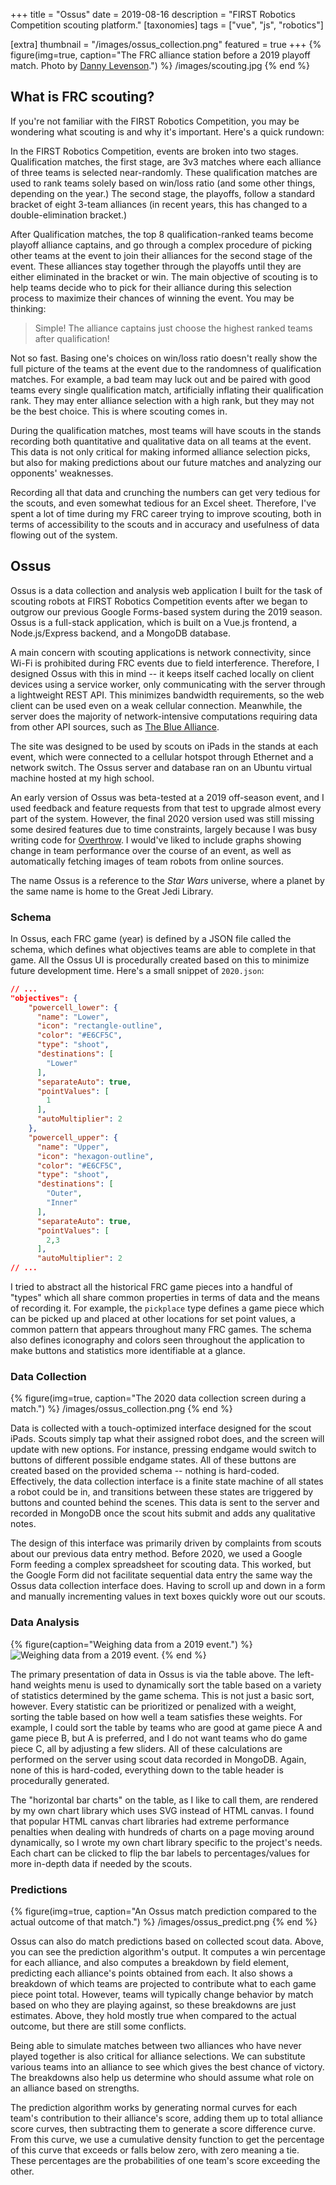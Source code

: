 +++
title = "Ossus"
date = 2019-08-16
description = "FIRST Robotics Competition scouting platform."
[taxonomies]
tags = ["vue", "js", "robotics"]

[extra]
thumbnail = "/images/ossus_collection.png"
featured = true
+++
{% figure(img=true, caption="The FRC alliance station before a 2019 playoff match. Photo by [Danny Levenson](http://dannylevenson.com/FIRST/index.html).") %}
/images/scouting.jpg
{% end %}

## What is FRC scouting?

If you're not familiar with the FIRST Robotics Competition, you may be wondering what scouting is and why it's important. Here's a quick rundown:

In the FIRST Robotics Competition, events are broken into two stages. Qualification matches, the first stage, are 3v3 matches where each alliance of three teams is selected near-randomly. These qualification matches are used to rank teams solely based on win/loss ratio (and some other things, depending on the year.) The second stage, the playoffs, follow a standard bracket of eight 3-team alliances (in recent years, this has changed to a double-elimination bracket.)

After Qualification matches, the top 8 qualification-ranked teams become playoff alliance captains, and go through a complex procedure of picking other teams at the event to join their alliances for the second stage of the event. These alliances stay together through the playoffs until they are either eliminated in the bracket or win. The main objective of scouting is to help teams decide who to pick for their alliance during this selection process to maximize their chances of winning the event. You may be thinking:

> Simple! The alliance captains just choose the highest ranked teams after qualification!

Not so fast. Basing one's choices on win/loss ratio doesn't really show the full picture of the teams at the event due to the randomness of qualification matches. For example, a bad team may luck out and be paired with good teams every single qualification match, artificially inflating their qualification rank. They may enter alliance selection with a high rank, but they may not be the best choice. This is where scouting comes in.

During the qualification matches, most teams will have scouts in the stands recording both quantitative and qualitative data on all teams at the event. This data is not only critical for making informed alliance selection picks, but also for making predictions about our future matches and analyzing our opponents' weaknesses.

Recording all that data and crunching the numbers can get very tedious for the scouts, and even somewhat tedious for an Excel sheet. Therefore, I've spent a lot of time during my FRC career trying to improve scouting, both in terms of accessibility to the scouts and in accuracy and usefulness of data flowing out of the system.

## Ossus
Ossus is a data collection and analysis web application I built for the task of scouting robots at FIRST Robotics Competition events after we began to outgrow our previous Google Forms-based system during the 2019 season. Ossus is a full-stack application, which is built on a Vue.js frontend, a Node.js/Express backend, and a MongoDB database.

A main concern with scouting applications is network connectivity, since Wi-Fi is prohibited during FRC events due to field interference. Therefore, I designed Ossus with this in mind -- it keeps itself cached locally on client devices using a service worker, only communicating with the server through a lightweight REST API. This minimizes bandwidth requirements, so the web client can be used even on a weak cellular connection. Meanwhile, the server does the majority of network-intensive computations requiring data from other API sources, such as [The Blue Alliance](https://thebluealliance.com).

The site was designed to be used by scouts on iPads in the stands at each event, which were connected to a cellular hotspot through Ethernet and a network switch. The Ossus server and database ran on an Ubuntu virtual machine hosted at my high school.

An early version of Ossus was beta-tested at a 2019 off-season event, and I used feedback and feature requests from that test to upgrade almost every part of the system. However, the final 2020 version used was still missing some desired features due to time constraints, largely because I was busy writing code for [Overthrow](@/projects/overthrow.md). I would've liked to include graphs showing change in team performance over the course of an event, as well as automatically fetching images of team robots from online sources.

The name Ossus is a reference to the _Star Wars_ universe, where a planet by the same name is home to the Great Jedi Library.

### Schema

In Ossus, each FRC game (year) is defined by a JSON file called the schema, which defines what objectives teams are able to complete in that game. All the Ossus UI is procedurally created based on this to minimize future development time. Here's a small snippet of `2020.json`:

```json
// ...
"objectives": {
    "powercell_lower": {
      "name": "Lower",
      "icon": "rectangle-outline",
      "color": "#E6CF5C",
      "type": "shoot",
      "destinations": [
        "Lower"
      ],
      "separateAuto": true,
      "pointValues": [
        1
      ],
      "autoMultiplier": 2
    },
    "powercell_upper": {
      "name": "Upper",
      "icon": "hexagon-outline",
      "color": "#E6CF5C",
      "type": "shoot",
      "destinations": [
        "Outer",
        "Inner"
      ],
      "separateAuto": true,
      "pointValues": [
        2,3
      ],
      "autoMultiplier": 2
// ...
```

I tried to abstract all the historical FRC game pieces into a handful of "types" which all share common properties in terms of data and the means of recording it. For example, the `pickplace` type defines a game piece which can be picked up and placed at other locations for set point values, a common pattern that appears throughout many FRC games. The schema also defines iconography and colors seen throughout the application to make buttons and statistics more identifiable at a glance.

### Data Collection

{% figure(img=true, caption="The 2020 data collection screen during a match.") %}
/images/ossus_collection.png
{% end %}

Data is collected with a touch-optimized interface designed for the scout iPads. Scouts simply tap what their assigned robot does, and the screen will update with new options. For instance, pressing endgame would switch to buttons of different possible endgame states. All of these buttons are created based on the provided schema -- nothing is hard-coded. Effectively, the data collection interface is a finite state machine of all states a robot could be in, and transitions between these states are triggered by buttons and counted behind the scenes. This data is sent to the server and recorded in MongoDB once the scout hits submit and adds any qualitative notes.

The design of this interface was primarily driven by complaints from scouts about our previous data entry method. Before 2020, we used a Google Form feeding a complex spreadsheet for scouting data. This worked, but the Google Form did not facilitate sequential data entry the same way the Ossus data collection interface does. Having to scroll up and down in a form and manually incrementing values in text boxes quickly wore out our scouts.

### Data Analysis

{% figure(caption="Weighing data from a 2019 event.") %}
![Weighing data from a 2019 event.](/videos/ossus_data.gif)
{% end %}

The primary presentation of data in Ossus is via the table above. The left-hand weights menu is used to dynamically sort the table based on a variety of statistics determined by the game schema. This is not just a basic sort, however. Every statistic can be prioritized or penalized with a weight, sorting the table based on how well a team satisfies these weights. For example, I could sort the table by teams who are good at game piece A and game piece B, but A is preferred, and I do not want teams who do game piece C, all by adjusting a few sliders. All of these calculations are performed on the server using scout data recorded in MongoDB. Again, none of this is hard-coded, everything down to the table header is procedurally generated.

The "horizontal bar charts" on the table, as I like to call them, are rendered by my own chart library which uses SVG instead of HTML canvas. I found that popular HTML canvas chart libraries had extreme performance penalties when dealing with hundreds of charts on a page moving around dynamically, so I wrote my own chart library specific to the project's needs. Each chart can be clicked to flip the bar labels to percentages/values for more in-depth data if needed by the scouts.

### Predictions

{% figure(img=true, caption="An Ossus match prediction compared to the actual outcome of that match.") %}
/images/ossus_predict.png
{% end %}

Ossus can also do match predictions based on collected scout data. Above, you can see the prediction algorithm's output. It computes a win percentage for each alliance, and also computes a breakdown by field element, predicting each alliance's points obtained from each. It also shows a breakdown of which teams are projected to contribute what to each game piece point total. However, teams will typically change behavior by match based on who they are playing against, so these breakdowns are just estimates. Above, they hold mostly true when compared to the actual outcome, but there are still some conflicts.

Being able to simulate matches between two alliances who have never played together is also critical for alliance selections. We can substitute various teams into an alliance to see which gives the best chance of victory. The breakdowns also help us determine who should assume what role on an alliance based on strengths.

The prediction algorithm works by generating normal curves for each team's contribution to their alliance's score, adding them up to total alliance score curves, then subtracting them to generate a score difference curve. From this curve, we use a cumulative density function to get the percentage of this curve that exceeds or falls below zero, with zero meaning a tie. These percentages are the probabilities of one team's score exceeding the other.
